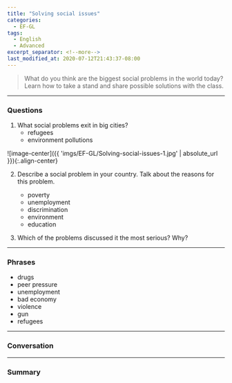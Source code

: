 ```yaml
---
title: "Solving social issues"
categories:
  - EF-GL
tags:
  - English
  - Advanced
excerpt_separator: <!--more-->
last_modified_at: 2020-07-12T21:43:37-08:00
---
```

> What do you think are the biggest social problems in the world today? Learn how to take a stand and share possible solutions with the class.
<!--more-->

----------------------
### Questions
1. What social problems exit in big cities?
   - refugees
   - environment pollutions

![image-center]({{ 'imgs/EF-GL/Solving-social-issues-1.jpg' | absolute_url }}){:.align-center}

2. Describe a social problem in your country. Talk about the reasons for this problem.
   - poverty
   - unemployment
   - discrimination
   - environment
   - education

3. Which of the problems discussed it the most serious? Why?

----------------------
### Phrases
- drugs
- peer pressure
- unemployment
- bad economy
- violence
- gun
- refugees

----------------------
### Conversation

<!-- ![image-center]({{ 'imgs/EF-GL/Solving-social-issues-' | absolute_url }}){:.align-center} -->


----------------------
### Summary

<!-- ![image-center]({{ 'imgs/EF-GL/Solving-social-issues-' | absolute_url }}){:.align-center} -->


